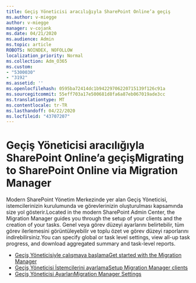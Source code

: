 ```yaml
---
title: Geçiş Yöneticisi aracılığıyla SharePoint Online’a geçiş
ms.author: v-miegge
author: v-miegge
manager: v-cojank
ms.date: 04/21/2020
ms.audience: Admin
ms.topic: article
ROBOTS: NOINDEX, NOFOLLOW
localization_priority: Normal
ms.collection: Adm_O365
ms.custom:
- "5300030"
- "3192"
ms.assetid: ''
ms.openlocfilehash: 0595ba72414dc1b94229706220715139f126c91a
ms.sourcegitcommit: 55eff703a17e500681d8fa6a87eb067019ade3cc
ms.translationtype: MT
ms.contentlocale: tr-TR
ms.lasthandoff: 04/22/2020
ms.locfileid: "43707207"
---
```

# <a name="migrating-to-sharepoint-online-via-migration-manager"></a><span data-ttu-id="5344f-102">Geçiş Yöneticisi aracılığıyla SharePoint Online’a geçiş</span><span class="sxs-lookup"><span data-stu-id="5344f-102">Migrating to SharePoint Online via Migration Manager</span></span>

<span data-ttu-id="5344f-103">Modern SharePoint Yönetim Merkezinde yer alan Geçiş Yöneticisi, istemcilerinizin kurulumunda ve görevlerinizin oluşturulması kapsamında size yol gösterir.</span><span class="sxs-lookup"><span data-stu-id="5344f-103">Located in the modern SharePoint Admin Center, the Migration Manager guides you through the setup of your clients and the creation of your tasks.</span></span> <span data-ttu-id="5344f-104">Genel veya görev düzeyi ayarlarını belirtebilir, tüm görev ilerlemesini görüntüleyebilir ve toplu özet ve görev düzeyi raporlarını indirebilirsiniz.</span><span class="sxs-lookup"><span data-stu-id="5344f-104">You can specify global or task level settings, view all-up task progress, and download aggregated summary and task-level reports.</span></span>

* [<span data-ttu-id="5344f-105">Geçiş Yöneticisiyle çalışmaya başlama</span><span class="sxs-lookup"><span data-stu-id="5344f-105">Get started with the Migration Manager</span></span>](https://docs.microsoft.com/sharepointmigration/mm-get-started)
* [<span data-ttu-id="5344f-106">Geçiş Yöneticisi İstemcilerini ayarlama</span><span class="sxs-lookup"><span data-stu-id="5344f-106">Setup Migration Manager clients</span></span>](https://docs.microsoft.com/sharepointmigration/mm-setup-clients)
* [<span data-ttu-id="5344f-107">Geçiş Yöneticisi Ayarları</span><span class="sxs-lookup"><span data-stu-id="5344f-107">Migration Manager Settings</span></span>](https://docs.microsoft.com/sharepointmigration/mm-settings)